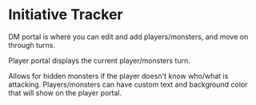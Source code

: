 # Initiative Tracker
DM portal is where you can edit and add players/monsters, and move on through turns.

Player portal displays the current player/monsters turn.

Allows for hidden monsters if the player doesn't know who/what is attacking.
Players/monsters can have custom text and background color that will show on the player portal.